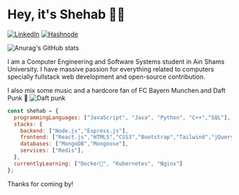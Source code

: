 # Hey, it's Shehab 👋🤖

[![LinkedIn](https://img.shields.io/badge/linkedin-%230077B5.svg?style=for-the-badge&logo=linkedin&logoColor=white)](https://www.linkedin.com/in/shehabadel/)
[![Hashnode](https://img.shields.io/badge/Hashnode-2962FF?style=for-the-badge&logo=hashnode&logoColor=white)](https://shehab.hashnode.dev/)

![Anurag's GitHub stats](https://github-readme-stats.vercel.app/api?username=shehabadel&count_private=true&theme=radical)

I am a Computer Engineering and Software Systems student in Ain Shams University. I have massive passion for everything related to computers specially fullstack web development and open-source contribution. 

I also mix some music and a hardcore fan of FC Bayern Munchen and Daft Punk 🎷 
![Daft punk](https://c.tenor.com/v2QBoPH1m8IAAAAd/daftpunk-getlucky.gif)

```javascript
const shehab = {
  programmingLanguages: ["JavaScript", "Java", "Python", "C++","SQL"],
  stacks: {
    backend: ["Node.js","Express.js"],
    frontend: ["React.js","HTML5","CSS3","Bootstrap","Tailwind","jQuery"],
    databases: ["MongoDB","Mongoose"],
    services: ["Redis"],
  },
  currentlyLearning: ["Docker🐳", "Kubernetes", "Nginx"]
};
```

Thanks for coming by!
